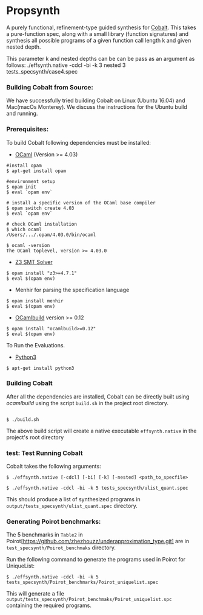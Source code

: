 # Propsynth 
A purely functional, refinement-type guided synthesis for [Cobalt](https://dl.acm.org/doi/abs/10.1145/3563310).
This takes a pure-function spec, along with a small library (function signatures) and synthesis all possible programs of a given function call length k and given nested depth.

This parameter k and nested depths can be can be pass as an argument as follows:
./effsynth.native -cdcl -bi -k 3 nested 3 tests_specsynth/case4.spec 

### Building Cobalt from Source:
We have successfully tried building Cobalt on Linux (Ubuntu 16.04) and Mac(macOs Monterey). We discuss the instructions for the Ubuntu build and running.

 ### Prerequisites:
To build Cobalt following dependencies must be installed:

*  [OCaml]() (Version >= 4.03)

```
#install opam
$ apt-get install opam

#environment setup
$ opam init
$ eval `opam env`

# install a specific version of the OCaml base compiler
$ opam switch create 4.03
$ eval `opam env`

# check OCaml installation
$ which ocaml
/Users/.../.opam/4.03.0/bin/ocaml

$ ocaml -version
The OCaml toplevel, version >= 4.03.0
```

*  [Z3 SMT Solver](https://github.com/Z3Prover/z3)
```
$ opam install "z3>=4.7.1"
$ eval $(opam env)
```

*  Menhir for parsing the specification language
```
$ opam install menhir
$ eval $(opam env)
```

*  [OCamlbuild](https://github.com/ocaml/ocamlbuild/) version >= 0.12
```
$ opam install "ocamlbuild>=0.12"
$ eval $(opam env)
```

To Run the Evaluations.

*  [Python3](https://www.python.org/download/releases/3.0/)
```
$ apt-get install python3
```

### Building Cobalt

After all the dependencies are installed, Cobalt can be directly built using *ocamlbuild* using the script `build.sh` in the project root directory.

```

$ ./build.sh

```

The above build script will create a native executable `effsynth.native` in the project's root directory

### test: Test Running Cobalt

Cobalt takes the following arguments: 
```
$ ./effsynth.native [-cdcl] [-bi] [-k] [-nested] <path_to_specfile>

$ ./effsynth.native -cdcl -bi -k 5 tests_specsynth/ulist_quant.spec

```
 This should produce a list of synthesized programs in 
`output/tests_specsynth/ulist_quant.spec` directory.

### Generating Poirot benchmarks:
The 5 benchmarks in `Table2` in Poirot[https://github.com/zhezhouzz/underapproximation_type.git] are in `test_specsynth/Poirot_benchmaks` directory.

Run the following command to generate the programs used in Poirot for UniqueList: 

```
$ ./effsynth.native -cdcl -bi -k 5 tests_specsynth/Poirot_benchmarks/Poirot_uniquelist.spec
```

This will generate a file `output/tests_specsynth/Poirot_benchmaks/Poirot_uniquelist.spc` containing the required programs.
